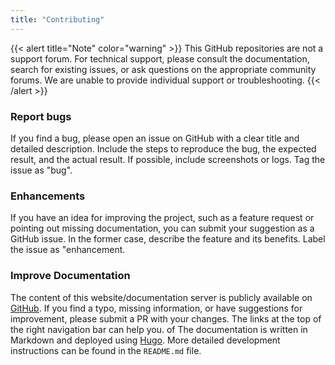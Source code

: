 ```yaml
---
title: "Contributing"
---
```


{{< alert title="Note" color="warning" >}}
This GitHub repositories are not a support forum. For technical support, please consult the documentation, search for existing issues, or ask questions on the appropriate community forums. We are unable to provide individual support or troubleshooting.
{{< /alert >}}

### Report bugs

If you find a bug, please open an issue on GitHub with a clear title and detailed description. Include the steps to reproduce the bug, the expected result, and the actual result. If possible, include screenshots or logs. Tag the issue as "bug".

### Enhancements

If you have an idea for improving the project, such as a feature request or pointing out missing documentation, you can submit your suggestion as a GitHub issue. In the former case, describe the feature and its benefits. Label the issue as "enhancement.

### Improve Documentation

The content of this website/documentation server is publicly available on <a href="https://github.com/ocelot-cloud/docs" target="_blank" rel="noopener noreferrer">GitHub</a>. If you find a typo, missing information, or have suggestions for improvement, please submit a PR with your changes. The links at the top of the right navigation bar can help you. of The documentation is written in Markdown and deployed using <a href="https://gohugo.io/" target="_blank" rel="noopener noreferrer">Hugo</a>. More detailed development instructions can be found in the `README.md` file.
